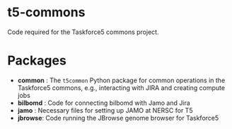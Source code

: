 # t5-commons
Code required for the Taskforce5 commons project. 

# Packages
* **common** :  The `t5common` Python package for common operations in the Taskforce5 commons, e.g., interacting with JIRA and creating compute jobs
* **bilbomd** : Code for connecting bilbomd with Jamo and Jira
* **jamo** : Necessary files for setting up JAMO at NERSC for T5
* **jbrowse**: Code running the JBrowse genome browser for Taskforce5
